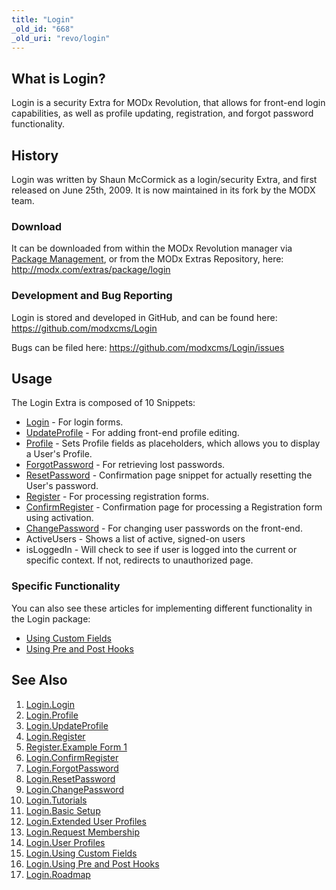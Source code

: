 ```yaml
---
title: "Login"
_old_id: "668"
_old_uri: "revo/login"
---
```


## What is Login?

Login is a security Extra for MODx Revolution, that allows for front-end login capabilities, as well as profile updating, registration, and forgot password functionality.

## History

Login was written by Shaun McCormick as a login/security Extra, and first released on June 25th, 2009. It is now maintained in its fork by the MODX team.

### Download

It can be downloaded from within the MODx Revolution manager via [Package Management](developing-in-modx/advanced-development/package-management "Package Management"), or from the MODx Extras Repository, here: <http://modx.com/extras/package/login>

### Development and Bug Reporting

Login is stored and developed in GitHub, and can be found here: <https://github.com/modxcms/Login>

Bugs can be filed here: <https://github.com/modxcms/Login/issues>

## Usage

The Login Extra is composed of 10 Snippets:

- [Login](/extras/login/login.login "Login.Login") - For login forms.
- [UpdateProfile](/extras/login/login.updateprofile "Login.UpdateProfile") - For adding front-end profile editing.
- [Profile](/extras/login/login.profile "Login.Profile") - Sets Profile fields as placeholders, which allows you to display a User's Profile.
- [ForgotPassword](/extras/login/login.forgotpassword "Login.ForgotPassword") - For retrieving lost passwords.
- [ResetPassword](/extras/login/login.resetpassword "Login.ResetPassword") - Confirmation page snippet for actually resetting the User's password.
- [Register](/extras/login/login.register "Login.Register") - For processing registration forms.
- [ConfirmRegister](/extras/login/login.confirmregister "Login.ConfirmRegister") - Confirmation page for processing a Registration form using activation.
- [ChangePassword](/extras/login/login.changepassword "Login.ChangePassword") - For changing user passwords on the front-end.
- ActiveUsers - Shows a list of active, signed-on users
- isLoggedIn - Will check to see if user is logged into the current or specific context. If not, redirects to unauthorized page.

### Specific Functionality

You can also see these articles for implementing different functionality in the Login package:

- [Using Custom Fields](/extras/login/login.tutorials/login.using-custom-fields "Login.Using Custom Fields")
- [Using Pre and Post Hooks](/extras/login/login.tutorials/login.using-pre-and-post-hooks "Login.Using Pre and Post Hooks")

## See Also

1. [Login.Login](/extras/login/login.login)
2. [Login.Profile](/extras/login/login.profile)
3. [Login.UpdateProfile](/extras/login/login.updateprofile)
4. [Login.Register](/extras/login/login.register)
  1. [Register.Example Form 1](/extras/login/login.register/register.example-form-1)
5. [Login.ConfirmRegister](/extras/login/login.confirmregister)
6. [Login.ForgotPassword](/extras/login/login.forgotpassword)
7. [Login.ResetPassword](/extras/login/login.resetpassword)
8. [Login.ChangePassword](/extras/login/login.changepassword)
9. [Login.Tutorials](/extras/login/login.tutorials)
  1. [Login.Basic Setup](/extras/login/login.tutorials/login.basic-setup)
  2. [Login.Extended User Profiles](/extras/login/login.tutorials/login.extended-user-profiles)
  3. [Login.Request Membership](/extras/login/login.tutorials/login.request-membership)
  4. [Login.User Profiles](/extras/login/login.tutorials/login.user-profiles)
  5. [Login.Using Custom Fields](/extras/login/login.tutorials/login.using-custom-fields)
  6. [Login.Using Pre and Post Hooks](/extras/login/login.tutorials/login.using-pre-and-post-hooks)
10. [Login.Roadmap](/extras/login/login.roadmap)
